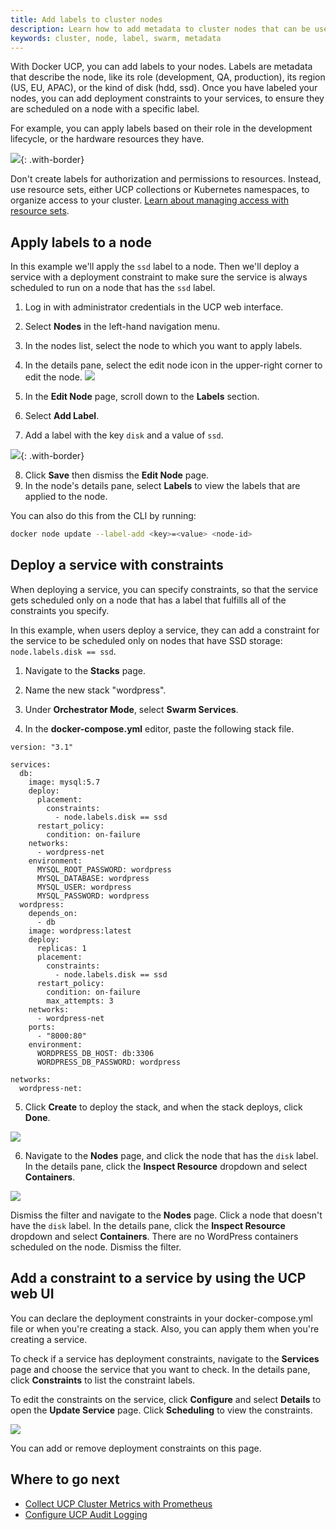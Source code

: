 ```yaml
---
title: Add labels to cluster nodes
description: Learn how to add metadata to cluster nodes that can be used to specify constraints when deploying services.
keywords: cluster, node, label, swarm, metadata
---
```


With Docker UCP, you can add labels to your nodes. Labels are metadata that
describe the node, like its role (development, QA, production), its region
(US, EU, APAC), or the kind of disk (hdd, ssd). Once you have labeled your
nodes, you can add deployment constraints to your services, to ensure they
are scheduled on a node with a specific label.

For example, you can apply labels based on their role in the development
lifecycle, or the hardware resources they have.

![](../../images/add-labels-to-cluster-nodes-1.svg){: .with-border}

Don't create labels for authorization and permissions to resources.
Instead, use resource sets, either UCP collections or Kubernetes namespaces,
to organize access to your cluster.
[Learn about managing access with resource sets](../../authorization/group-resources.md).

## Apply labels to a node

In this example we'll apply the `ssd` label to a node. Then we'll deploy
a service with a deployment constraint to make sure the service is always
scheduled to run on a node that has the `ssd` label.

1. Log in with administrator credentials in the UCP web interface.
2. Select **Nodes** in the left-hand navigation menu.
3. In the nodes list, select the node to which you want to apply labels.
4. In the details pane, select the edit node icon in the upper-right corner to edit the node.
    ![](../../images/add-labels-to-cluster-nodes-3.png)

5. In the **Edit Node** page, scroll down to the **Labels** section.
6. Select **Add Label**.
7. Add a label with the key `disk` and a value of `ssd`.

![](../../images/add-labels-to-cluster-nodes-2.png){: .with-border}

8. Click **Save** then dismiss the **Edit Node** page.
9. In the node's details pane, select **Labels** to view the labels that are applied to the node.

You can also do this from the CLI by running:

```bash
docker node update --label-add <key>=<value> <node-id>
```

## Deploy a service with constraints

When deploying a service, you can specify constraints, so that the service gets
scheduled only on a node that has a label that fulfills all of the constraints
you specify.

In this example, when users deploy a service, they can add a constraint for the
service to be scheduled only on nodes that have SSD storage:
`node.labels.disk == ssd`.

1. Navigate to the **Stacks** page.
2. Name the new stack "wordpress".
3. Under **Orchestrator Mode**, select **Swarm Services**.

4. In the **docker-compose.yml** editor, paste the following stack file.

```
version: "3.1"

services:
  db:
    image: mysql:5.7
    deploy:
      placement:
        constraints:
          - node.labels.disk == ssd
      restart_policy:
        condition: on-failure
    networks:
      - wordpress-net
    environment:
      MYSQL_ROOT_PASSWORD: wordpress
      MYSQL_DATABASE: wordpress
      MYSQL_USER: wordpress
      MYSQL_PASSWORD: wordpress
  wordpress:
    depends_on:
      - db
    image: wordpress:latest
    deploy:
      replicas: 1
      placement:
        constraints:
          - node.labels.disk == ssd
      restart_policy:
        condition: on-failure
        max_attempts: 3
    networks:
      - wordpress-net
    ports:
      - "8000:80"
    environment:
      WORDPRESS_DB_HOST: db:3306
      WORDPRESS_DB_PASSWORD: wordpress

networks:
  wordpress-net:
```

5. Click **Create** to deploy the stack, and when the stack deploys,
click **Done**.

![](../../images/use-constraints-in-stack-deployment.png)

6. Navigate to the **Nodes** page, and click the node that has the
`disk` label. In the details pane, click the **Inspect Resource**
dropdown and select **Containers**.

![](../../images/use-constraints-in-stack-deployment-2.png)

Dismiss the filter and navigate to the **Nodes** page. Click a node that
doesn't have the `disk` label. In the details pane, click the
**Inspect Resource** dropdown and select **Containers**. There are no
WordPress containers scheduled on the node. Dismiss the filter.

## Add a constraint to a service by using the UCP web UI

You can declare the deployment constraints in your docker-compose.yml file or
when you're creating a stack. Also, you can apply them when you're creating
a service.

To check if a service has deployment constraints, navigate to the
**Services** page and choose the service that you want to check.
In the details pane, click **Constraints** to list the constraint labels.

To edit the constraints on the service, click **Configure** and select
**Details** to open the **Update Service** page. Click **Scheduling** to
view the constraints.

![](../../images/add-constraint-to-service.png)

You can add or remove deployment constraints on this page.

## Where to go next

- [Collect UCP Cluster Metrics with Prometheus](collect-cluster-metrics.md)
- [Configure UCP Audit Logging](create-audit-logs.md)
